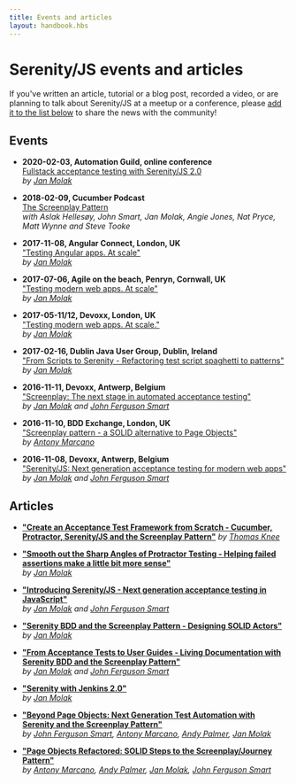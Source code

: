 ```yaml
---
title: Events and articles
layout: handbook.hbs
---
```

# Serenity/JS events and articles

If you've written an article, tutorial or a blog post, recorded a video, 
or are planning to talk about Serenity/JS at a meetup or a conference, please 
[add it to the list below](https://github.com/serenity-js/serenity-js/edit/master/documentation/website/src/community/events-and-articles.md)
to share the news with the community!

## Events

- **2020-02-03, Automation Guild, online conference**  
[Fullstack acceptance testing with Serenity/JS 2.0](https://guildconferences.com/conferences/automation-2020/)  
_by [Jan Molak](https://janmolak.com)_  

- **2018-02-09, Cucumber Podcast**  
[The Screenplay Pattern](https://cucumber.io/blog/podcast/screenplay-pattern-podcast/)  
_with Aslak Hellesøy, John Smart, Jan Molak, Angie Jones, Nat Pryce, Matt Wynne and Steve Tooke_  

- **2017-11-08, Angular Connect, London, UK**   
["Testing Angular apps. At scale"](https://www.angularconnect.com/2017/sessions/#s-675)   
_by [Jan Molak](https://janmolak.com)_

- **2017-07-06, Agile on the beach, Penryn, Cornwall, UK**   
["Testing modern web apps. At scale"](http://agileonthebeach.com/testing-modern-web-apps-scale-jan-molak-software-delivery-2017/)   
_by [Jan Molak](https://janmolak.com)_

- **2017-05-11/12, Devoxx, London, UK**  
["Testing modern web apps. At scale."](http://www.devoxx.co.uk/)   
_by [Jan Molak](https://janmolak.com)_

- **2017-02-16, Dublin Java User Group, Dublin, Ireland**  
["From Scripts to Serenity - Refactoring test script spaghetti to patterns"](https://ti.to/tcube/dublin-java-user-group-february-2017)   
_by [Jan Molak](https://janmolak.com)_

- **2016-11-11, Devoxx, Antwerp, Belgium**     
["Screenplay: The next stage in automated acceptance testing"](http://cfp.devoxx.be/2016/talk/BIC-3525/ScreenPlay:_the_next_stage_in_automated_acceptance_testing_)   
_by [Jan Molak](https://janmolak.com) and [John Ferguson Smart](https://johnfergusonsmart.com)_

- **2016-11-10, BDD Exchange, London, UK**  
["Screenplay pattern - a SOLID alternative to Page Objects"](https://skillsmatter.com/skillscasts/9086-screenplay-pattern-a-solid-alternative-to-page-objects)  
_by [Antony Marcano](https://ideas.riverglide.com)_

- **2016-11-08, Devoxx, Antwerp, Belgium**  
["Serenity/JS: Next generation acceptance testing for modern web apps"](http://cfp.devoxx.be/2016/talk/ICJ-3714/Serenity-JS:_next_generation_acceptance_testing_for_Angular-JS_in_TypeScript)   
_by [Jan Molak](https://janmolak.com) and [John Ferguson Smart](https://johnfergusonsmart.com)_
 
## Articles

- **["Create an Acceptance Test Framework from Scratch - Cucumber, Protractor, Serenity/JS and the Screenplay Pattern"](https://testifyqa.com/javascript-frameworks/#serenity-js-header)**
_by [Thomas Knee](https://testifyqa.com)_

- **["Smooth out the Sharp Angles of Protractor Testing - Helping failed assertions make a little bit more sense"](https://janmolak.com/expected-false-to-be-true-e920c512030d#.fhiow37y5)**   
_by [Jan Molak](https://janmolak.com)_

- **["Introducing Serenity/JS - Next generation acceptance testing in JavaScript"](https://janmolak.com/introducing-serenity-js-c5565d295702#.oleggdi3g)**   
_by [Jan Molak](https://janmolak.com) and [John Ferguson Smart](https://johnfergusonsmart.com)_

- **["Serenity BDD and the Screenplay Pattern - Designing SOLID Actors"](https://janmolak.com/serenity-bdd-and-the-screenplay-pattern-27819d0db780#.9druuq1js)**  
_by [Jan Molak](https://janmolak.com)_

- **["From Acceptance Tests to User Guides - Living Documentation with Serenity BDD and the Screenplay Pattern"](https://janmolak.com/from-acceptance-tests-to-user-guides-71fc9756d341#.hsn52k1qs)**  
_by [Jan Molak](https://janmolak.com) and [John Ferguson Smart](https://johnfergusonsmart.com)_

- **["Serenity with Jenkins 2.0"](https://janmolak.com/serenity-with-jenkins-2-0-7f4b8d48efe9#.udoxr07sn)**  
_by [Jan Molak](https://janmolak.com)_

- **["Beyond Page Objects: Next Generation Test Automation with Serenity and the Screenplay Pattern"](https://www.infoq.com/articles/Beyond-Page-Objects-Test-Automation-Serenity-Screenplay)**    
_by [John Ferguson Smart](https://johnfergusonsmart.com), [Antony Marcano](https://ideas.riverglide.com), [Andy Palmer](https://ideas.riverglide.com), [Jan Molak](https://janmolak.com)_

- **["Page Objects Refactored: SOLID Steps to the Screenplay/Journey Pattern"](https://dzone.com/articles/page-objects-refactored-solid-steps-to-the-screenp)**  
_by [Antony Marcano](https://ideas.riverglide.com), [Andy Palmer](https://ideas.riverglide.com), [Jan Molak](https://janmolak.com), [John Ferguson Smart](https://johnfergusonsmart.com)_  

